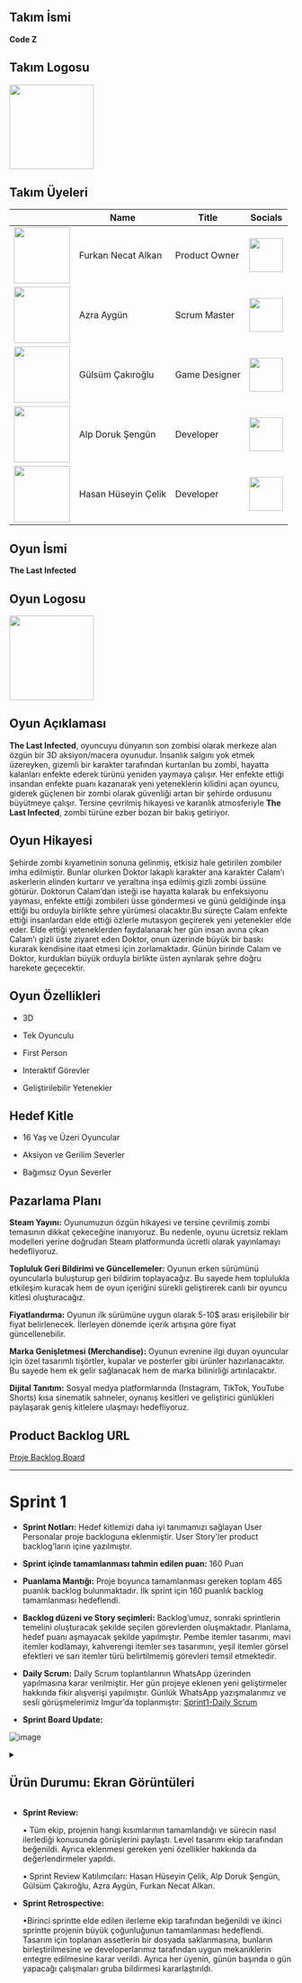 ## Takım İsmi

**Code Z**
## Takım Logosu
<img src="https://github.com/user-attachments/assets/f866cf6f-75d8-4e16-beb9-898ab1a9586e" width="150"/>

## Takım Üyeleri

|          | Name     | Title    |  Socials | 
|----------|----------|----------|----------|
|<img src="https://github.com/user-attachments/assets/99435d80-635a-4941-bcde-bee1017bc700" width="100"/>|Furkan Necat Alkan|Product Owner |<a href="https://www.linkedin.com/in/furkannecatalkan/?utm_source=share&utm_campaign=share_via&utm_content=profile&utm_medium=android_app"> <img src="https://github.com/user-attachments/assets/a5b18c01-d8c7-4dd5-becd-403e0f788d0a" width="60" /> </a> 
|<img src="https://github.com/user-attachments/assets/90c4db97-ddd4-4979-ae74-0268f1763e3e" width="100"/>|Azra Aygün   | Scrum Master  |<a href="https://www.linkedin.com/in/azra-ayg%C3%BCn-564a3629a?utm_source=share&utm_campaign=share_via&utm_content=profile&utm_medium=ios_app"> <img src="https://github.com/user-attachments/assets/a5b18c01-d8c7-4dd5-becd-403e0f788d0a" width="60" /></a>|
|<img src="https://github.com/user-attachments/assets/e076250e-ad53-4f40-a156-3dd28ba5b116" width="100"/>|Gülsüm Çakıroğlu   | Game Designer  |<a href="https://www.linkedin.com/in/g%C3%BCls%C3%BCm-%C3%A7ak%C4%B1ro%C4%9Flu-a37350339?utm_source=share&utm_campaign=share_via&utm_content=profile&utm_medium=android_app"> <img src="https://github.com/user-attachments/assets/a5b18c01-d8c7-4dd5-becd-403e0f788d0a" width="60" /> </a>|
|<img src="https://github.com/user-attachments/assets/ddf4b2a6-d4db-4ff4-b1d8-e5c7988fa82a" width="100"/>|Alp Doruk Şengün|	Developer |<a href="https://www.linkedin.com/in/alpsengun?utm_source=share&utm_campaign=share_via&utm_content=profile&utm_medium=android_app"> <img src="https://github.com/user-attachments/assets/a5b18c01-d8c7-4dd5-becd-403e0f788d0a" width="60" /> </a>|
|<img src="https://github.com/user-attachments/assets/abdbfdeb-e5f3-4bbd-9079-4f77f68ed9b0"  width="100"/>|Hasan Hüseyin Çelik|	Developer |<a href="https://www.linkedin.com/in/hasan-h%C3%BCseyin-%C3%A7elik-651398297/"> <img src="https://github.com/user-attachments/assets/a5b18c01-d8c7-4dd5-becd-403e0f788d0a" width="60" /> </a>|
## Oyun İsmi

**The Last Infected**
## Oyun Logosu

<img src="https://github.com/user-attachments/assets/b7c732f4-4929-4077-8789-0d8a49e9dbc4" width="150"/> 

## Oyun Açıklaması

**The Last Infected**, oyuncuyu dünyanın son zombisi olarak merkeze alan özgün bir 3D aksiyon/macera oyunudur. İnsanlık salgını yok etmek üzereyken, gizemli bir karakter tarafından kurtarılan bu zombi, hayatta kalanları enfekte ederek türünü yeniden yaymaya çalışır. Her enfekte ettiği insandan enfekte puanı kazanarak yeni yeteneklerin kilidini açan oyuncu, giderek güçlenen bir zombi olarak güvenliği artan bir şehirde ordusunu büyütmeye çalışır. Tersine çevrilmiş hikayesi ve karanlık atmosferiyle **The Last Infected**, zombi türüne ezber bozan bir bakış getiriyor.



## Oyun Hikayesi

Şehirde zombi kıyametinin sonuna gelinmiş, etkisiz hale getirilen zombiler imha edilmiştir. Bunlar olurken Doktor lakaplı karakter ana karakter Calam’ı askerlerin elinden kurtarır ve yeraltına inşa edilmiş gizli zombi üssüne götürür. Doktorun Calam’dan isteği ise hayatta kalarak bu enfeksiyonu yayması, enfekte ettiği zombileri üsse göndermesi ve günü geldiğinde inşa ettiği bu orduyla birlikte şehre yürümesi olacaktır.Bu süreçte Calam enfekte ettiği insanlardan elde ettiği özlerle mutasyon geçirerek yeni yetenekler elde eder. Elde ettiği yeteneklerden faydalanarak her gün insan avına çıkan Calam’ı gizli üste ziyaret eden Doktor, onun üzerinde büyük bir baskı kurarak kendisine itaat etmesi için zorlamaktadır. Günün birinde Calam ve Doktor, kurdukları büyük orduyla birlikte üsten ayrılarak şehre doğru harekete geçecektir.



## Oyun Özellikleri

- 3D

- Tek Oyunculu

- First Person

- Interaktif Görevler

- Geliştirilebilir Yetenekler

## Hedef Kitle
- 16 Yaş ve Üzeri Oyuncular

- Aksiyon ve Gerilim Severler

- Bağımsız Oyun Severler
 ## Pazarlama Planı

**Steam Yayını:** Oyunumuzun özgün hikayesi ve tersine çevrilmiş zombi temasının dikkat çekeceğine inanıyoruz. Bu nedenle, oyunu ücretsiz reklam modelleri yerine doğrudan Steam platformunda ücretli olarak yayınlamayı hedefliyoruz.

**Topluluk Geri Bildirimi ve Güncellemeler:** Oyunun erken sürümünü oyuncularla buluşturup geri bildirim toplayacağız. Bu sayede hem toplulukla etkileşim kuracak hem de oyun içeriğini sürekli geliştirerek canlı bir oyuncu kitlesi oluşturacağız.

**Fiyatlandırma:** Oyunun ilk sürümüne uygun olarak 5-10$ arası erişilebilir bir fiyat belirlenecek. İlerleyen dönemde içerik artışına göre fiyat güncellenebilir.

**Marka Genişletmesi (Merchandise):** Oyunun evrenine ilgi duyan oyuncular için özel tasarımlı tişörtler, kupalar ve posterler gibi ürünler hazırlanacaktır. Bu sayede hem ek gelir sağlanacak hem de marka bilinirliği artırılacaktır.

**Dijital Tanıtım:** Sosyal medya platformlarında (Instagram, TikTok, YouTube Shorts) kısa sinematik sahneler, oynanış kesitleri ve geliştirici günlükleri paylaşarak geniş kitlelere ulaşmayı hedefliyoruz.

## Product Backlog URL

[Proje Backlog Board](https://miro.com/welcomeonboard/V1dNWGg0Z3IySmJWM0N0LzN2S2ZSSklZY2RDNlBid29YTm5kZ3BXaTZpVjJheDNjcXFMVzc3SjlTeGloM2djdGlEVTBrdlRyUGV2dlV6UU9BMXVhb1h4L3ZsNkgwaXRDNnNSdytzS0ZJdDRkVmlONUY5WDZCU3Q2ZXJNaC9zODlNakdSWkpBejJWRjJhRnhhb1UwcS9BPT0hdjE=?share_link_id=639204211720)

-----
# Sprint 1

- **Sprint Notları:** Hedef kitlemizi daha iyi tanımamızı sağlayan User Personalar proje backloguna eklenmiştir. User Story'ler product backlog'ların içine yazılmıştır.

- **Sprint içinde tamamlanması tahmin edilen puan:** 160 Puan

- **Puanlama Mantığı:**  Proje boyunca tamamlanması gereken toplam 465 puanlık backlog bulunmaktadır. İlk sprint için 160 puanlık backlog tamamlanması hedeflendi.

- **Backlog düzeni ve Story seçimleri:**  Backlog’umuz, sonraki sprintlerin temelini oluşturacak şekilde seçilen görevlerden oluşmaktadır. Planlama, hedef puanı aşmayacak şekilde yapılmıştır. Pembe itemler tasarımı, mavi itemler kodlamayı, kahverengi itemler ses tasarımını, yeşil itemler görsel efektleri ve sarı itemler türü belirtilmemiş görevleri temsil etmektedir.

- **Daily Scrum:** Daily Scrum toplantılarının WhatsApp üzerinden yapılmasına karar verilmiştir. Her gün projeye eklenen yeni geliştirmeler hakkında fikir alışverişi yapılmıştır. Günlük WhatsApp yazışmalarımız ve sesli görüşmelerimiz Imgur’da toplanmıştır: [Sprint1-Daily Scrum](https://imgur.com/a/oJoJam6)

- **Sprint Board Update:** 

![image](https://github.com/user-attachments/assets/396e24ba-47b2-46d1-97f8-d4d9b508d815)

<details>
  <summary>
   <h2>Ürün Durumu: Ekran Görüntüleri </h2>
   </summary>  
 <img src="https://github.com/user-attachments/assets/6e726663-c03f-4752-b7e4-a7ca2e3a17e4" width="800" />
 <img src="https://github.com/user-attachments/assets/53ff70a2-71e5-4612-9e88-3d2142357fb0" width="800" />
  <img src="https://github.com/user-attachments/assets/c7dcc3cc-cf00-4bc1-affd-bc853a029b86" width="800" />
<img src="https://github.com/user-attachments/assets/8519d3e1-8b08-4015-8b27-7ea1d1f76109" width="800" />

<img src="https://github.com/user-attachments/assets/830c14e4-1d9f-4645-b040-9d159f2cb9a2" width="800" />
<img src="https://github.com/user-attachments/assets/af54f88a-0251-49bc-85a4-a46767dada58" width="800" /> 
<img src="https://github.com/user-attachments/assets/2f6d96eb-ec0f-4646-9e99-b787d194cd0f" width="800" />



</details>



- **Sprint Review:**  

   • Tüm ekip, projenin hangi kısımlarının tamamlandığı ve sürecin nasıl ilerlediği konusunda görüşlerini paylaştı. Level tasarımı ekip tarafından beğenildi. Ayrıca eklenmesi gereken yeni özellikler hakkında da değerlendirmeler yapıldı.
   
  • Sprint Review Katılımcıları: Hasan Hüseyin Çelik, Alp Doruk Şengün, 	Gülsüm Çakıroğlu, Azra Aygün, 	Furkan Necat Alkan.

- **Sprint Retrospective:**

  •Birinci sprintte elde edilen ilerleme ekip tarafından beğenildi ve ikinci sprintte projenin büyük çoğunluğunun tamamlanması hedeflendi. Tasarım için toplanan assetlerin bir dosyada saklanmasına, bunların birleştirilmesine ve developerlarımız tarafından uygun mekaniklerin entegre edilmesine karar verildi. Ayrıca her üyenin, günün başında o gün yapacağı çalışmaları gruba bildirmesi kararlaştırıldı.  



